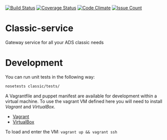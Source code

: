 [![Build Status](https://travis-ci.org/jonnybazookatone/classic-service.svg?branch=master)](https://travis-ci.org/jonnybazookatone/classic-service)
[![Coverage Status](https://coveralls.io/repos/jonnybazookatone/classic-service/badge.svg?branch=master&service=github)](https://coveralls.io/github/jonnybazookatone/classic-service?branch=master)
[![Code Climate](https://codeclimate.com/github/jonnybazookatone/classic-service/badges/gpa.svg)](https://codeclimate.com/github/jonnybazookatone/classic-service)
[![Issue Count](https://codeclimate.com/github/jonnybazookatone/classic-service/badges/issue_count.svg)](https://codeclimate.com/github/jonnybazookatone/classic-service)

# Classic-service

Gateway service for all your ADS classic needs

# Development

You can run unit tests in the following way:
```bash
nosetests classic/tests/
```

A Vagrantfile and puppet manifest are available for development within a virtual machine. To use the vagrant VM defined here you will need to install *Vagrant* and *VirtualBox*. 

  * [Vagrant](https://docs.vagrantup.com)
  * [VirtualBox](https://www.virtualbox.org)

To load and enter the VM: `vagrant up && vagrant ssh`
